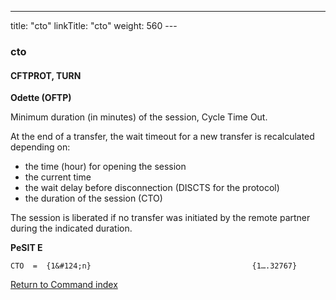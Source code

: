 ---
title: "cto"
linkTitle: "cto"
weight: 560
--- <span id="cto"></span>

### cto

#### CFTPROT, TURN

****Odette (OFTP)****

Minimum duration (in minutes) of the session, Cycle Time Out.

At the end of a transfer, the wait timeout for a new transfer is recalculated
depending on:

- the time (hour) for opening the session
- the current time
- the wait delay before disconnection (DISCTS for
    the protocol)
- the duration of the session (CTO)

The session is liberated if no transfer was initiated by the remote
partner during the indicated duration.

****PeSIT E****

`CTO  =  {1&#124;n}                                    {1….32767}`

[Return to Command index](../../)
